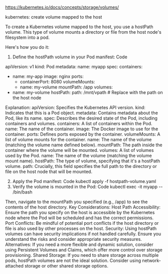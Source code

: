 https://kubernetes.io/docs/concepts/storage/volumes/

kubernetes: create volume mapped to the host

To create a Kubernetes volume mapped to the host, you use a hostPath volume. 
This type of volume mounts a directory or file from the host node's filesystem into a pod. 

Here's how you do it:
1. Define the hostPath volume in your Pod manifest:
   Code

apiVersion: v1
kind: Pod
metadata:
 name: myapp
spec:
 containers:
 - name: my-app
  image: nginx
  ports:
    - containerPort: 8080
  volumeMounts:
    - name: my-volume
      mountPath: /app
 volumes:
- name: my-volume
  hostPath:
    path: /mnt/vpath  # Replace with the path on the host node

Explanation:
  apiVersion: Specifies the Kubernetes API version.
  kind: Indicates that this is a Pod object.
  metadata: Contains metadata about the Pod, like its name.
  spec: Describes the desired state of the Pod, including containers and volumes.
  containers: A list of containers within the Pod.
  name: The name of the container.
  image: The Docker image to use for the container.
  ports: Defines ports exposed by the container.
  volumeMounts: A list of volume mounts for the container.
  name: The name of the volume (matching the volume name defined below).
  mountPath: The path inside the container where the volume will be mounted.
  volumes: A list of volumes used by the Pod.
  name: The name of the volume (matching the volume mount name).
  hostPath: The type of volume, specifying that it's a hostPath volume.
  path: Crucially, this field specifies the full path to the directory or file on the host node that will be mounted.

2. Apply the Pod manifest:
   Code
     kubectl apply -f hostpath-volume.yaml
3. Verify the volume is mounted in the Pod:
   Code
     kubectl exec -it myapp -- /bin/bash

Then, navigate to the mountPath you specified (e.g., /app) to see the contents of the host directory.
Key Considerations:
Host Path Accessibility:
Ensure the path you specify on the host is accessible by the Kubernetes node where the Pod will be scheduled and has the correct permissions.
Port Conflicts:
Be mindful of potential port conflicts if the host directory or file is also used by other processes on the host.
Security:
Using hostPath volumes can have security implications if not handled carefully. Ensure you understand the risks and consider appropriate security measures.
Alternatives:
If you need a more flexible and dynamic solution, consider using Persistent Volumes and Claims, which offer more control over storage provisioning.
Shared Storage:
If you need to share storage across multiple pods, hostPath volumes are not the ideal solution. Consider using network-attached storage or other shared storage options. 